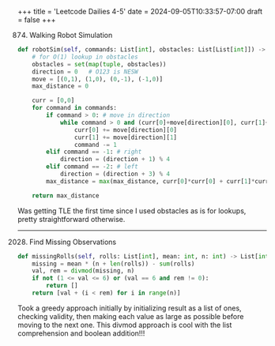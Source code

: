 +++
title = 'Leetcode Dailies 4-5'
date = 2024-09-05T10:33:57-07:00
draft = false
+++

874. Walking Robot Simulation
```python
def robotSim(self, commands: List[int], obstacles: List[List[int]]) -> int:
    # for O(1) lookup in obstacles
    obstacles = set(map(tuple, obstacles))
    direction = 0   # O123 is NESW
    move = [(0,1), (1,0), (0,-1), (-1,0)]
    max_distance = 0

    curr = [0,0]
    for command in commands:
        if command > 0: # move in direction
            while command > 0 and (curr[0]+move[direction][0], curr[1]+move[direction][1]) not in obstacles:
                curr[0] += move[direction][0]
                curr[1] += move[direction][1]
                command -= 1
        elif command == -1: # right
            direction = (direction + 1) % 4
        elif command == -2: # left
            direction = (direction + 3) % 4
        max_distance = max(max_distance, curr[0]*curr[0] + curr[1]*curr[1])

    return max_distance
```
Was getting TLE the first time since I used obstacles as is for lookups, pretty straightforward otherwise.

---

2028. Find Missing Observations
```python
def missingRolls(self, rolls: List[int], mean: int, n: int) -> List[int]:
    missing = mean * (n + len(rolls)) - sum(rolls)
    val, rem = divmod(missing, n)
    if not (1 <= val <= 6) or (val == 6 and rem != 0):
        return []
    return [val + (i < rem) for i in range(n)]
```
Took a greedy approach initially by initializing result as a list of ones, checking validity, then making each value as large as possible before moving to the next one. This divmod approach is cool with the list comprehension and boolean addition!!!